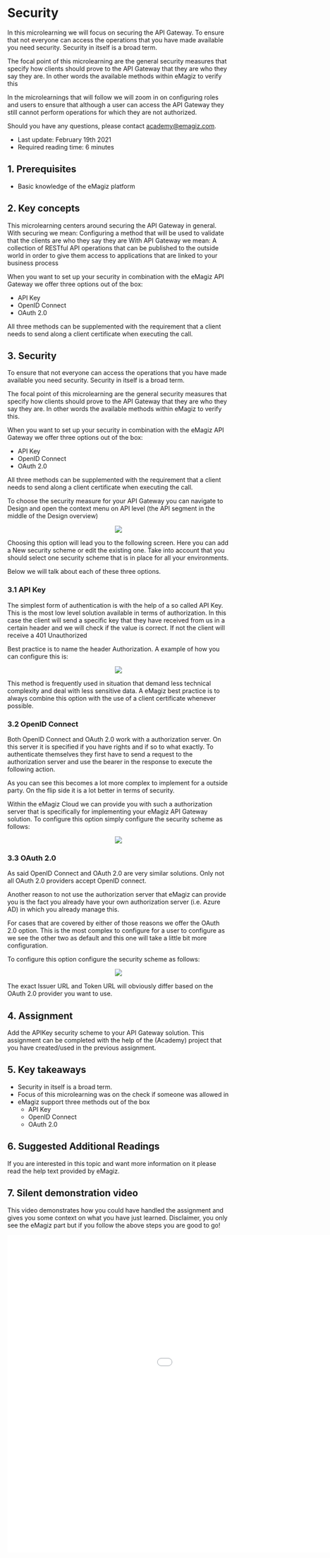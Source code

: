 # Security

In this microlearning we will focus on securing the API Gateway. To ensure that not everyone can access the operations that you have made available you need security.
Security in itself is a broad term.

The focal point of this microlearning are the general security measures that specify how clients should prove to the API Gateway that they are who they say they are.
In other words the available methods within eMagiz to verify this

In the microlearnings that will follow we will zoom in on configuring roles and users to 
ensure that although a user can access the API Gateway they still cannot perform operations for which they are not authorized.

Should you have any questions, please contact academy@emagiz.com.

- Last update: February 19th 2021
- Required reading time: 6 minutes

## 1. Prerequisites
- Basic knowledge of the eMagiz platform

## 2. Key concepts
This microlearning centers around securing the API Gateway in general.
With securing we mean: Configuring a method that will be used to validate that the clients are who they say they are
With API Gateway we mean: A collection of RESTful API operations that can be published to the outside world in order to give them access to applications that are linked to your business process

When you want to set up your security in combination with the eMagiz API Gateway we offer three options out of the box:
- API Key
- OpenID Connect
- OAuth 2.0

All three methods can be supplemented with the requirement that a client needs to send along a client certificate when executing the call.

## 3. Security

To ensure that not everyone can access the operations that you have made available you need security.
Security in itself is a broad term.

The focal point of this microlearning are the general security measures that specify how clients should prove to the API Gateway that they are who they say they are.
In other words the available methods within eMagiz to verify this.

When you want to set up your security in combination with the eMagiz API Gateway we offer three options out of the box:
- API Key
- OpenID Connect
- OAuth 2.0

All three methods can be supplemented with the requirement that a client needs to send along a client certificate when executing the call.

To choose the security measure for your API Gateway you can navigate to Design and open the context menu on API level (the API segment in the middle of the Design overview)

<p align="center"><img src="../../img/microlearning/ml-security-api-gateway--security-context-menu.png"></p>

Choosing this option will lead you to the following screen. Here you can add a New security scheme or edit the existing one. 
Take into account that you should select one security scheme that is in place for all your environments.

Below we will talk about each of these three options.

### 3.1 API Key

The simplest form of authentication is with the help of a so called API Key. 
This is the most low level solution available in terms of authorization. 
In this case the client will send a specific key that they have received from us in a certain header and we will check if the value is correct. 
If not the client will receive a 401 Unauthorized

Best practice is to name the header Authorization. A example of how you can configure this is:

<p align="center"><img src="../../img/microlearning/ml-security-api-gateway--security-api-key.png"></p>

This method is frequently used in situation that demand less technical complexity and deal with less sensitive data. 
A eMagiz best practice is to always combine this option with the use of a client certificate whenever possible.

### 3.2 OpenID Connect

Both OpenID Connect and OAuth 2.0 work with a authorization server. On this server it is specified if you have rights and if so to what exactly.
To authenticate themselves they first have to send a request to the authorization server and use the bearer in the response to execute the following action.

As you can see this becomes a lot more complex to implement for a outside party. On the flip side it is a lot better in terms of security.

Within the eMagiz Cloud we can provide you with such a authorization server that is specifically for implementing your eMagiz API Gateway solution. 
To configure this option simply configure the security scheme as follows:

<p align="center"><img src="../../img/microlearning/ml-security-api-gateway--security-open-id-connect.png"></p>

### 3.3 OAuth 2.0

As said OpenID Connect and OAuth 2.0 are very similar solutions. Only not all OAuth 2.0 providers accept OpenID connect.

Another reason to not use the authorization server that eMagiz can provide you is the fact you already have your own authorization server (i.e. Azure AD) in which you already manage this.

For cases that are covered by either of those reasons we offer the OAuth 2.0 option. 
This is the most complex to configure for a user to configure as we see the other two as default and this one will take a little bit more configuration.

To configure this option configure the security scheme as follows:

<p align="center"><img src="../../img/microlearning/ml-security-api-gateway--security-oauth.png"></p>

The exact Issuer URL and Token URL will obviously differ based on the OAuth 2.0 provider you want to use.

## 4. Assignment

Add the APIKey security scheme to your API Gateway solution.
This assignment can be completed with the help of the (Academy) project that you have created/used in the previous assignment.

## 5. Key takeaways

- Security in itself is a broad term.
- Focus of this microlearning was on the check if someone was allowed in
- eMagiz support three methods out of the box
	- API Key
	- OpenID Connect
	- OAuth 2.0

## 6. Suggested Additional Readings

If you are interested in this topic and want more information on it please read the help text provided by eMagiz.

## 7. Silent demonstration video

This video demonstrates how you could have handled the assignment and gives you some context on what you have just learned. Disclaimer, you only see the eMagiz part but if you follow the above steps you are good to go!

<iframe width="1280" height="720" src="../../vid/microlearning/microlearning-security.mp4" frameborder="0" allow="accelerometer; autoplay; clipboard-write; encrypted-media; gyroscope; picture-in-picture" allowfullscreen></iframe>